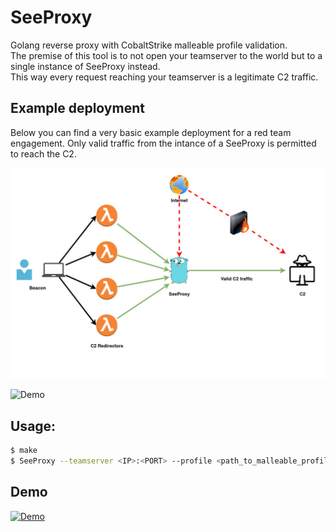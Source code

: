 # SeeProxy
Golang reverse proxy with CobaltStrike malleable profile validation.  
The premise of this tool is to not open your teamserver to the world but to a single instance of SeeProxy instead.  
This way every request reaching your teamserver is a legitimate C2 traffic.

## Example deployment
Below you can find a very basic example deployment for a red team engagement. Only valid traffic from the intance of a SeeProxy is permitted to reach the C2. 

![Example Diagram](/demo/example_diagram.jpg)

<p>
<p>

![Demo](/demo/demo.gif)

<p>

## Usage: 

```bash
$ make
$ SeeProxy --teamserver <IP>:<PORT> --profile <path_to_malleable_profile> --port <local_port>
```

## Demo

[![Demo](https://i.imgur.com/MqmpLRs.png)](https://youtu.be/iWuphwQggxk)